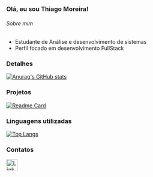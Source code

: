 ### Olá, eu sou Thiago Moreira!

###### Sobre mim
- Estudante de Análise e desenvolvimento de sistemas
- Perfil focado em desenvolvimento FullStack

### Detalhes
[![Anurag's GitHub stats](https://github-readme-stats.vercel.app/api?username=ThiagoMoreira2356&show_icons=true&theme=dark)](https://github.com/anuraghazra/github-readme-stats)

### Projetos

[![Readme Card](https://github-readme-stats.vercel.app/api/pin/?username=ThiagoMoreira2356&repo=Tik-tok-Projeto-Clone&theme=dark)](https://github.com/anuraghazra/github-readme-stats)

### Linguagens utilizadas

[![Top Langs](https://github-readme-stats.vercel.app/api/top-langs/?username=ThiagoMoreira2356&layout=compact)](https://github.com/anuraghazra/github-readme-stats)


### Contatos

[<img src='https://img.shields.io/badge/LinkedIn-0077B5?style=for-the-badge&logo=linkedin&logoColor=white' alt='Linkedin' height='30'>](https://www.linkedin.com/in/thiago-moreira-a7b604198/)
